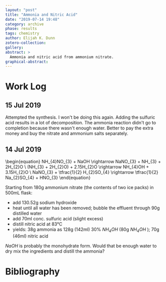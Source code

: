 ```yaml
---
layout: "post"
title: "Ammonia and Nitric Acid"
date: "2019-07-14 19:48"
category: archive
phase: results
tags: chemistry
author: Elijah K. Dunn
zotero-collection:
gallery:
abstract: >
  Ammonia and nitric acid from ammonium nitrate.
graphical-abstract:
---
```


# Work Log

## 15 Jul 2019
Attempted the synthesis. I won't be doing this again. Adding the sulfuric acid results in a lot of decomposition. The ammonia reaction didn't go to completion because there wasn't enough water. Better to pay the extra money and buy the nitrate and ammonium salts separately.

## 14 Jul 2019

\begin{equation}
NH_{4}NO_{3} + NaOH \rightarrow NaNO_{3} + NH_{3} + 2H_{2}O \\
(NH_{3} + 2H_{2}O) + 2.15H_{2}O \rightarrow NH_{4}OH + 3.15H_{2}O \\
NaNO_{3} + \tfrac{1}{2} H_{2}SO_{4} \rightarrow \tfrac{1}{2} Na_{2}SO_{4} + HNO_{3}
\end{equation}

Starting from 180g ammonium nitrate (the contents of two ice packs) in 500mL flask:

- add 130.52g sodium hydroxide
- heat until all water has been removed; bubble the effluent through 90g distilled water
- add 70ml conc. sulfuric acid (slight excess)
- distill nitric acid at 83&#176;C
- yields: 38g ammonia as 128g (142ml) 30% $NH_{4}OH$ (80g $NH_{4}OH$ ); 70g (46ml) nitric acid

$NaOH$ is probably the monohydrate form. Would that be enough water to dry mix the ingredients and distill the ammonia?

# Bibliography

<!--notes-->

<!--links-->
